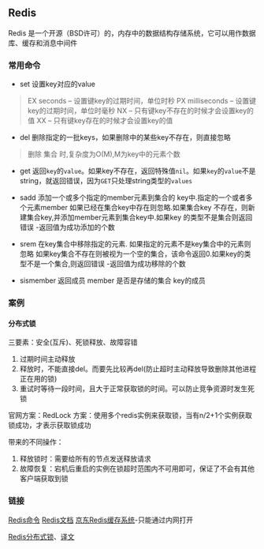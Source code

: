 ## Redis

Redis 是一个开源（BSD许可）的，内存中的数据结构存储系统，它可以用作数据库、缓存和消息中间件

### 常用命令

- set	设置key对应的value

>	EX seconds – 设置键key的过期时间，单位时秒
>	PX milliseconds – 设置键key的过期时间，单位时毫秒
>	NX – 只有键key不存在的时候才会设置key的值
>	XX – 只有键key存在的时候才会设置key的值

- del	删除指定的一批keys，如果删除中的某些key不存在，则直接忽略

> 删除 集合 时,复杂度为O(M),M为key中的元素个数

- get	返回`key`的`value`。如果key不存在，返回特殊值`nil`。如果`key`的`value`不是string，就返回错误，因为`GET`只处理string类型的`values`

- sadd	添加一个或多个指定的member元素到集合的 key中.指定的一个或者多个元素member 如果已经在集合key中存在则忽略.如果集合key 不存在，则新建集合key,并添加member元素到集合key中.如果key 的类型不是集合则返回错误	-返回值为成功添加的个数
- srem	在key集合中移除指定的元素. 如果指定的元素不是key集合中的元素则忽略 如果key集合不存在则被视为一个空的集合，该命令返回0.如果key的类型不是一个集合,则返回错误	-返回值为成功移除的个数
- sismember	返回成员 member 是否是存储的集合 key的成员

### 案例

#### 分布式锁

三要素：安全(互斥)、死锁释放、故障容错

1. 过期时间主动释放
2. 释放时，不能直接del。而要先比较再del(防止超时主动释放导致删除其他进程正在用的锁)
3. 重试时等待一段时间，且大于正常获取锁的时间。可以防止竞争资源时发生死锁

官网方案：RedLock 方案：使用多个redis实例来获取锁，当有n/2+1个实例获取锁成功，才表示获取锁成功

带来的不同操作：

1. 释放锁时：需要给所有的节点发送释放请求
2. 故障恢复：宕机后重启的实例在锁超时范围内不可用即可，保证了不会有其他客户端获取到锁

### 链接

[Redis命令](http://www.redis.cn/documentation.html)
[Redis文档](http://www.redis.cn/documentation.html)
[京东Redis缓存系统](http://wiki.cbpmgt.com/confluence/pages/viewpage.action?pageId=15861929)-只能通过内网打开

[Redis分布式锁](https://redis.io/topics/distlock)、[译文](http://ifeve.com/redis-lock/)

